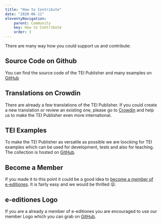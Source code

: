 ```yaml
---
title: "How to Contribute"
date: "2020-06-11"
eleventyNavigation:
    parent: Community
    key: How to Contribute
    order: 3
---
```


There are many way how you could support us and contribute:

## Source Code on Github

You can find the source code of the TEI Publisher and many examples on [GitHub](https://github.com/eeditiones)

## Translations on Crowdin

There are already a few translations of the TEI Publisher. If you could create a new translation or review an existing one, please go to [Crowdin](https://crwd.in/tei-publisher) and help us to make the TEI Publisher even more international.

## TEI Examples

To make the TEI Publisher as versatile as possible we are loocking for TEI examples which can be used for development, tests and also for teaching. The collection is hosted on [GitHub](https://github.com/eeditiones/tei-examples).

## Become a Member

If you made it to this point it could be a good idea to [become a member of e-editiones](how-to-become-a-member). It is fairly easy and we would be thrilled 😜.

## e-editiones Logo

If you are a already a member of e-editiones you are encouraged to use our member Logo which you can grab on [GitHub](https://github.com/eeditiones/logos).
